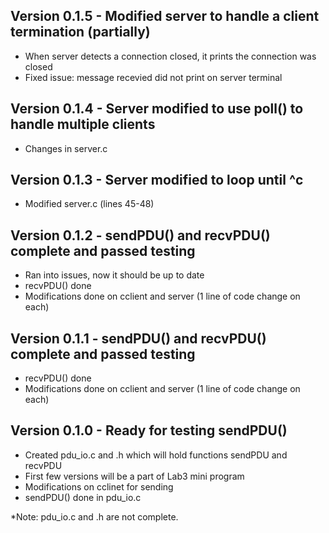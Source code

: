 ## Version 0.1.5 - Modified server to handle a client termination (partially)
- When server detects a connection closed, it prints the connection was closed
- Fixed issue: message recevied did not print on server terminal

## Version 0.1.4 - Server modified to use poll() to handle multiple clients
- Changes in server.c

## Version 0.1.3 - Server modified to loop until ^c
- Modified server.c (lines 45-48)

## Version 0.1.2 - sendPDU() and recvPDU() complete and passed testing
- Ran into issues, now it should be up to date
- recvPDU() done
- Modifications done on cclient and server (1 line of code change on each)

## Version 0.1.1 - sendPDU() and recvPDU() complete and passed testing
- recvPDU() done
- Modifications done on cclient and server (1 line of code change on each)

## Version 0.1.0 - Ready for testing sendPDU()
- Created pdu_io.c and .h which will hold functions sendPDU and recvPDU
- First few versions will be a part of Lab3 mini program
- Modifications on cclinet for sending
- sendPDU() done in pdu_io.c

*Note: pdu_io.c and .h are not complete.